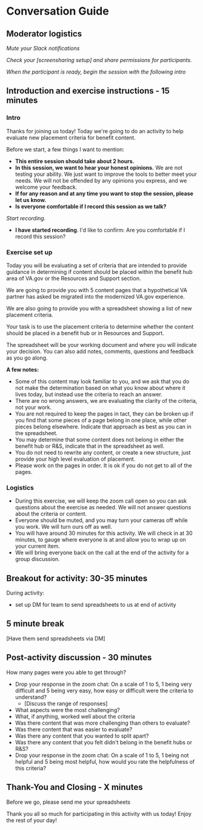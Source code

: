 # Conversation Guide 

## Moderator logistics

*Mute your Slack notifications*

*Check your [screensharing setup] and share permissions for participants.*

*When the participant is ready, begin the session with the following intro*


## Introduction and exercise instructions - 15 minutes

### Intro

Thanks for joining us today! Today we're going to do an activity to help evaluate new placement criteria for benefit content. 

Before we start, a few things I want to mention:

- **This entire session should take about 2 hours.** 
- **In this session, we want to hear your honest opinions.** We are not testing your ability. We just want to improve the tools to better meet your needs. We will not be offended by any opinions you express, and we welcome your feedback.
- **If for any reason and at any time you want to stop the session, please let us know.** 
- **Is everyone comfortable if I record this session as we talk?** 

*Start recording.*

- **I have started recording**. I'd like to confirm: Are you comfortable if I record this session? 


### Exercise set up

Today you will be evaluating a set of criteria that are intended to provide guidance in determining if content should be placed within the benefit hub area of VA.gov or the Resources and Support section.

We are going to provide you with 5 content pages that a hypothetical VA partner has asked be migrated into the modernized VA.gov experience.  

We are also going to provide you with a spreadsheet showing a list of new placement criteria.  

Your task is to use the placement criteria to determine whether the content should be placed in a benefit hub or in Resources and Support.

The spreadsheet will be your working document and where you will indicate your decision.  You can also add notes, comments, questions and feedback as you go along. 

**A few notes:**
- Some of this content may look familiar to you, and we ask that you do not make the determination based on what you know about where it lives today, but instead use the criteria to reach an answer.
- There are no wrong answers, we are evaluating the clarity of the criteria, not your work.
- You are not required to keep the pages in tact, they can be broken up if you find that some pieces of a page belong in one place, while other pieces belong elsewhere. Indicate that approach as best as you can in the spreadsheet. 
- You may determine that some content does not belong in either the benefit hub or R&S, indicate that in the spreadsheet as well. 
- You do not need to rewrite any content, or create a new structure, just provide your high level evaluation of placement.
- Please work on the pages in order. It is ok if you do not get to all of the pages.


### Logistics

- During this exercise, we will keep the zoom call open so you can ask questions about the exercise as needed.  We will not answer questions about the criteria or content. 
- Everyone should be muted, and you may turn your cameras off while you work. We will turn ours off as well. 
- You will have around 30 minutes for this activity.  We will check in at 30 minutes, to gauge where everyone is at and allow you to wrap up on your current item.
- We will bring everyone back on the call at the end of the activity for a group discussion.



## Breakout for activity: 30-35 minutes

During activity:
- set up DM for team to send spreadsheets to us at end of activity


## 5 minute break

[Have them send spreadsheets via DM]


## Post-activity discussion - 30 minutes


How many pages were you able to get through?

- Drop your response in the zoom chat:  On a scale of 1 to 5, 1 being very difficult and 5 being very easy, how easy or difficult were the criteria to understand?
  - [Discuss the range of responses]
- What aspects were the most challenging?
- What, if anything, worked well about the criteria
- Was there content that was more challenging than others to evaluate? 
- Was there content that was easier to evaluate?
- Was there any content that you wanted to split apart? 
- Was there any content that you felt didn't belong in the benefit hubs or R&S?
- Drop your response in the zoom chat:  On a scale of 1 to 5, 1 being not helpful and 5 being most helpful, how would you rate the helpfulness of this criteria?



## Thank-You and Closing - X minutes

Before we go, please send me your spreadsheets

Thank you all so much for participating in this activity with us today! Enjoy the rest of your day!

